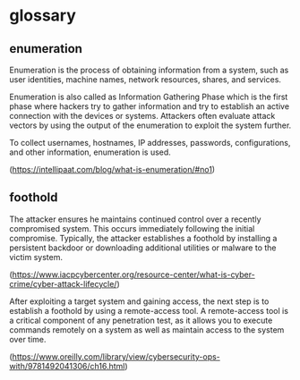 # glossary

## enumeration

Enumeration is the process of obtaining information from a system, such as user identities, machine names, network resources, shares, and services.

Enumeration is also called as Information Gathering Phase which is the first phase where hackers try to gather information and try to establish an active connection with the devices or systems. Attackers often evaluate attack vectors by using the output of the enumeration to exploit the system further.

To collect usernames, hostnames, IP addresses, passwords, configurations, and other information, enumeration is used.

(https://intellipaat.com/blog/what-is-enumeration/#no1)

## foothold

The attacker ensures he maintains continued control over a recently compromised system. This occurs immediately following the initial compromise. Typically, the attacker establishes a foothold by installing a persistent backdoor or downloading additional utilities or malware to the victim system.

(https://www.iacpcybercenter.org/resource-center/what-is-cyber-crime/cyber-attack-lifecycle/)

After exploiting a target system and gaining access, the next step is to establish a foothold by using a remote-access tool. A remote-access tool is a critical component of any penetration test, as it allows you to execute commands remotely on a system as well as maintain access to the system over time.

(https://www.oreilly.com/library/view/cybersecurity-ops-with/9781492041306/ch16.html)
